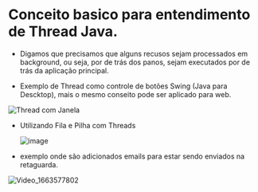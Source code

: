 # Conceito basico para entendimento de Thread Java.


* Digamos que precisamos que alguns recusos sejam processados em background, ou seja, por de trás dos panos, sejam executados por de trás da aplicação principal.

* Exemplo de Thread como controle de botões Swing (Java para Descktop), mais o mesmo conseito pode ser aplicado para web.
 
 ![Thread com Janela](https://user-images.githubusercontent.com/11823640/191014189-5566279e-20ae-4229-9176-39ecef12cc4e.gif)

  
* Utilizando Fila e Pilha com Threads
    
  ![image](https://user-images.githubusercontent.com/11823640/191013501-449fb1d6-028f-4564-8391-57ff971efd12.png)

 - exemplo onde são adicionados emails para estar sendo enviados na retaguarda.
 
 ![Video_1663577802](https://user-images.githubusercontent.com/11823640/191013674-be817179-c987-4f7c-b1f6-671cfcfce355.gif)
